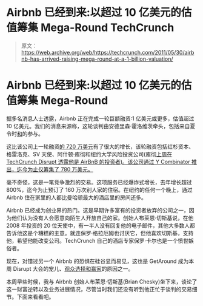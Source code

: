 # Airbnb 已经到来:以超过 10 亿美元的估值筹集 Mega-Round TechCrunch

> 原文：<https://web.archive.org/web/https://techcrunch.com/2011/05/30/airbnb-has-arrived-raising-mega-round-at-a-1-billion-valuation/>

# Airbnb 已经到来:以超过 10 亿美元的估值筹集 Mega-Round

据多名消息人士透露，Airbnb 正在完成一轮巨额融资:1 亿美元或更多，估值超过 10 亿美元。我们的消息来源称，这轮谈判由安德里森·霍洛维茨牵头，包括来自夏令时[和](https://web.archive.org/web/20230210095154/http://www.crunchbase.com/company/digital-sky-technologies)的参与。

这比该公司上一轮融资[的 720 万美元](https://web.archive.org/web/20230210095154/http://www.crunchbase.com/company/airbnb-2)有了很大的增长，该轮融资包括红杉资本、格雷洛克、SV 天使、阿什顿·库彻和纽约大学风险投资公司(库彻[上周在 TechCrunch Disrupt 透露他是 AirBnB 的投资者)。该公司通过 Y Combinator 推出，迄今为止仅筹集了 780 万美元。](https://web.archive.org/web/20230210095154/https://techcrunch.com/2011/05/30/disrupt-backstage-ashton-kutcher-airbnb/)

毫不奇怪，这是一笔竞争激烈的交易。这项服务已经爆炸式增长，去年增长超过 800%，迄今为止预订了 160 万次别人家的住宿。在纽约的任何一个晚上，通过 Airbnb 住在家里的人都比曼哈顿最大的酒店里的房间还多。

Airbnb 已经成为创业界的热门。这是早期许多富有的投资者放弃的公司之一，因为他们认为没有人会愿意向陌生人开放自己的家。创始人布莱恩·切斯基说，在他 2008 年投资的 20 位天使中，有一半人没有回复他的电子邮件，其他大多数人都告诉他这是个糟糕的主意。就连保罗·格拉厄姆也讨厌它，但他喜欢切斯基，支持他，希望他能改变公司。TechCrunch 自己的酒店专家保罗·卡尔也是一个愤世嫉俗者。

现在，对错过另一个 Airbnb 的恐惧在硅谷显而易见，这也是 GetAround 成为本周 Disrupt 大会的宠儿、[观众选择和赢家](https://web.archive.org/web/20230210095154/https://techcrunch.com/2011/05/25/and-the-winner-of-techcrunch-disrupt-nyc-is-getaround/)的原因之一。

本周早些时候，我与 Airbnb 创始人布莱恩·切斯基(Brian Chesky)坐下来，谈论了这一财富逆转以及业务进展情况，尽管当时我们还没有听到他正忙于谈判的交易细节。下面来看看吧。
